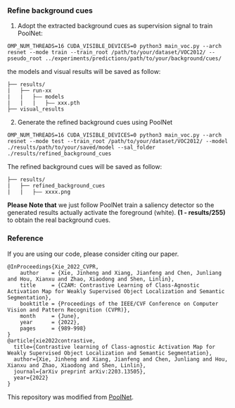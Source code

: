 ### Refine background cues

1. Adopt the extracted background cues as supervision signal to train PoolNet:
```
OMP_NUM_THREADS=16 CUDA_VISIBLE_DEVICES=0 python3 main_voc.py --arch resnet --mode train --train_root /path/to/your/dataset/VOC2012/ --pseudo_root ../experiments/predictions/path/to/your/background/cues/
```
the models and visual results will be saved as follow: 
```
├── results/
|   ├── run-xx
|   |   ├—— models
|   |   |   ├—— xxx.pth
├── visual_results
```
2. Generate the refined background cues using PoolNet

```
OMP_NUM_THREADS=16 CUDA_VISIBLE_DEVICES=0 python3 main_voc.py --arch resnet --mode test --train_root /path/to/your/dataset/VOC2012/ --model ./results/path/to/your/saved/model --sal_folder ./results/refined_background_cues
```

The refined background cues will be saved as follow:

```
├── results/
|   ├── refined_background_cues
|   |   ├—— xxxx.png
```

**Please Note that** we just follow PoolNet train a saliency detector so the generated results actually activate the foreground (white). **(1 - results/255)** to obtain the real background cues.
### Reference

If you are using our code, please consider citing our paper.

```
@InProceedings{Xie_2022_CVPR,
    author    = {Xie, Jinheng and Xiang, Jianfeng and Chen, Junliang and Hou, Xianxu and Zhao, Xiaodong and Shen, Linlin},
    title     = {C2AM: Contrastive Learning of Class-Agnostic Activation Map for Weakly Supervised Object Localization and Semantic Segmentation},
    booktitle = {Proceedings of the IEEE/CVF Conference on Computer Vision and Pattern Recognition (CVPR)},
    month     = {June},
    year      = {2022},
    pages     = {989-998}
}
@article{xie2022contrastive,
  title={Contrastive learning of Class-agnostic Activation Map for Weakly Supervised Object Localization and Semantic Segmentation},
  author={Xie, Jinheng and Xiang, Jianfeng and Chen, Junliang and Hou, Xianxu and Zhao, Xiaodong and Shen, Linlin},
  journal={arXiv preprint arXiv:2203.13505},
  year={2022}
}
```

This repository was modified from [PoolNet](https://github.com/backseason/PoolNet).

